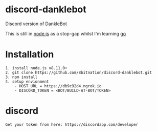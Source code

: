 # discord-danklebot

Discord version of DankleBot

This is still in [node.js](http://nodejs.org) as a stop-gap whilst I'm learning [go](http://golang.org)


# Installation

    1. install node.js v8.11.0+
    2. git clone https://github.com/8bitnation/discord-danklebot.git
    3. npm install
    4. setup envionment
        - HOST_URL = https://db9c92d4.ngrok.io
        - DISCORD_TOKEN = <BOT/BUILD-AT-BOT/TOKEN>

# discord

    Get your token from here: https://discordapp.com/developer
